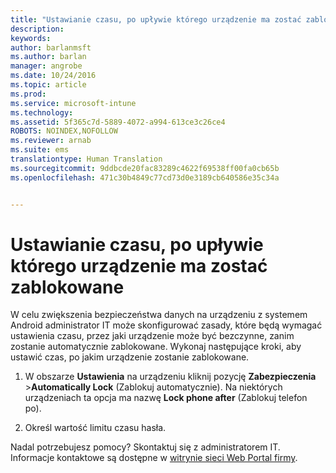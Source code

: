 ```yaml
---
title: "Ustawianie czasu, po upływie którego urządzenie ma zostać zablokowane | Microsoft Intune"
description: 
keywords: 
author: barlanmsft
ms.author: barlan
manager: angrobe
ms.date: 10/24/2016
ms.topic: article
ms.prod: 
ms.service: microsoft-intune
ms.technology: 
ms.assetid: 5f365c7d-5889-4072-a994-613ce3c26ce4
ROBOTS: NOINDEX,NOFOLLOW
ms.reviewer: arnab
ms.suite: ems
translationtype: Human Translation
ms.sourcegitcommit: 9ddbcde20fac83289c4622f69538ff00fa0cb65b
ms.openlocfilehash: 471c30b4849c77cd73d0e3189cb640586e35c34a


---
```



# <a name="set-the-amount-of-time-before-your-device-is-locked"></a>Ustawianie czasu, po upływie którego urządzenie ma zostać zablokowane

W celu zwiększenia bezpieczeństwa danych na urządzeniu z systemem Android administrator IT może skonfigurować zasady, które będą wymagać ustawienia czasu, przez jaki urządzenie może być bezczynne, zanim zostanie automatycznie zablokowane. Wykonaj następujące kroki, aby ustawić czas, po jakim urządzenie zostanie zablokowane.

1.  W obszarze **Ustawienia** na urządzeniu kliknij pozycję **Zabezpieczenia** &gt;**Automatically Lock** (Zablokuj automatycznie). Na niektórych urządzeniach ta opcja ma nazwę **Lock phone after** (Zablokuj telefon po).

2.  Określ wartość limitu czasu hasła.

Nadal potrzebujesz pomocy? Skontaktuj się z administratorem IT. Informacje kontaktowe są dostępne w [witrynie sieci Web Portal firmy](http://portal.manage.microsoft.com).





<!--HONumber=Nov16_HO1-->


